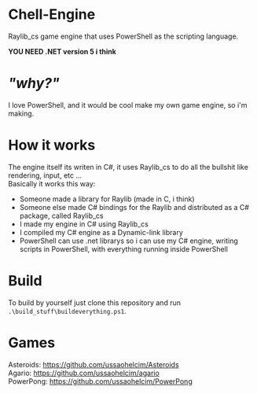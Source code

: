 # Chell-Engine
Raylib_cs game engine that uses PowerShell as the scripting language.

**YOU NEED .NET version 5 i think**

# *"why?"*

I love PowerShell, and it would be cool make my own game engine, so i'm making.

# How it works

The engine itself its writen in C#, it uses Raylib_cs to do all the bullshit like rendering, input, etc ...  
Basically it works this way:

- Someone made a library for Raylib (made in C, i think)
- Someone else made C# bindings for the Raylib and distributed as a C# package, called Raylib_cs
- I made my engine in C# using Raylib_cs
- I compiled my C# engine as a Dynamic-link library
- PowerShell can use .net librarys so i can use my C# engine, writing scripts in PowerShell, with everything running inside PowerShell

# Build

To build by yourself just clone this repository and run `.\build_stuff\buildeverything.ps1`.

# Games

Asteroids: https://github.com/ussaohelcim/Asteroids  
Agario: https://github.com/ussaohelcim/agario  
PowerPong: https://github.com/ussaohelcim/PowerPong